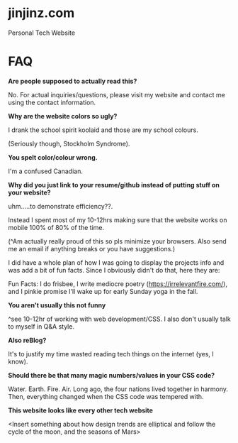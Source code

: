 # jinjinz.com
Personal Tech Website
# FAQ

**Are people supposed to actually read this?**

No. For actual inquiries/questions, please visit my website and contact me using the contact information.

**Why are the website colors so ugly?**

I drank the school spirit koolaid and those are my school colours. 

(Seriously though, Stockholm Syndrome).

**You spelt color/colour wrong.**

I'm a confused Canadian.

**Why did you just link to your resume/github instead of putting stuff on your website?**

uhm.....to demonstrate efficiency??.

Instead I spent most of my 10-12hrs making sure that the website works on mobile 100% of 80% of the time.

(^Am actually really proud of this so pls minimize your browsers. Also send me an email if anything breaks or you have suggestions.)

I did have a whole plan of how I was going to display the projects info and was add a bit of fun facts. Since I obviously didn't do that, here they are:

Fun Facts: I do frisbee, I write mediocre poetry (https://irrelevantfire.com/), and I pinkie promise I'll wake up for early Sunday yoga in the fall.

**You aren't usually this not funny**

^see 10-12hr of working with web development/CSS. I also don't usually talk to myself in Q&A style.

**Also reBlog?**

It's to justify my time wasted reading tech things on the internet (yes, I know).

**Should there be that many magic numbers/values in your CSS code?**

Water. Earth. Fire. Air. Long ago, the four nations lived together in harmony. Then, everything changed when the CSS code was tempered with.

**This website looks like every other tech website**

<Insert something about how design trends are elliptical and follow the cycle of the moon, and the seasons of Mars>
